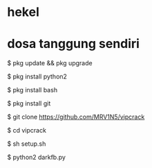 # hekel
# dosa tanggung sendiri

$ pkg update && pkg upgrade

$ pkg install python2

$ pkg install bash

$ pkg install git

$ git clone https://github.com/MRV1N5/vipcrack

$ cd vipcrack

$ sh setup.sh

$ python2 darkfb.py
